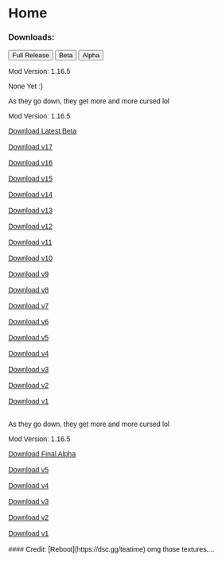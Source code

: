 # Home
### Downloads:
<html>
<head>
<meta name="viewport" content="width=device-width, initial-scale=1">
<style>
body {font-family: Arial;}

/* Style the tab */
.tab {
  overflow: hidden;
  border: 1px solid #ccc;
  background-color: #f1f1f1;
}

/* Style the buttons inside the tab */
.tab button {
  background-color: inherit;
  float: left;
  border: none;
  outline: none;
  cursor: pointer;
  padding: 14px 16px;
  transition: 0.3s;
  font-size: 17px;
}
 .tabcontent {
  animation: fadeEffect 1s; /* Fading effect takes 1 second */
}

/* Go from zero to full opacity */
@keyframes fadeEffect {
  from {opacity: 0;}
  to {opacity: 1;}
}

/* Change background color of buttons on hover */
.tab button:hover {
  background-color: #ddd;
}

/* Create an active/current tablink class */
.tab button.active {
  background-color: #ccc;
}

/* Style the tab content */
.tabcontent {
  display: none;
  padding: 6px 12px;
  border: 1px solid #ccc;
  border-top: none;
}
</style>
</head>
<body>

<div class="tab">
<button class="tablinks" onclick="openCity(event, 'Full Release')" id="defaultOpen">Full Release</button>
  <button class="tablinks" onclick="openCity(event, 'Beta')">Beta</button>
  <button class="tablinks" onclick="openCity(event, 'Alpha')">Alpha</button>
</div>

<div id="Full Release" class="tabcontent">
  <p>Mod Version: 1.16.5</p>
  <p>None Yet :)</p>
</div>

<div id="Beta" class="tabcontent">
 <p>As they go down, they get more and more cursed lol</p>
 <p>Mod Version: 1.16.5</p>
 <a href="https://github.com/Buffesworld/beta_mod_versions/blob/main/buffeworldv17%20(beta).jar?raw=true">Download Latest Beta</a><br>
 <br>
 <a href="https://github.com/Buffesworld/beta_mod_versions/blob/main/buffeworldv17%20(beta).jar?raw=true">Download v17</a><br>
 <br>
 <a href="https://github.com/Buffesworld/beta_mod_versions/blob/main/buffeworldv16%20(beta).jar?raw=true">Download v16</a><br>
 <br>
 <a href="https://github.com/Buffesworld/beta_mod_versions/blob/main/buffeworldv15%20(beta).jar?raw=true">Download v15</a><br>
 <br>
 <a href="https://github.com/Buffesworld/beta_mod_versions/blob/main/buffeworldv14%20(beta).jar?raw=true">Download v14</a><br>
 <br>
 <a href="https://github.com/Buffesworld/beta_mod_versions/blob/main/buffeworldv13%20(beta).jar?raw=true">Download v13</a><br>
 <br>
 <a href="https://github.com/Buffesworld/beta_mod_versions/blob/main/buffeworldv12%20(beta).jar?raw=true">Download v12</a><br>
 <br>
 <a href="https://github.com/Buffesworld/beta_mod_versions/blob/main/buffeworldv11%20(beta).jar?raw=true">Download v11</a><br>
 <br>
 <a href="https://github.com/Buffesworld/beta_mod_versions/blob/main/buffeworldv10%20(beta).jar?raw=true">Download v10</a><br>
 <br>
 <a href="https://github.com/Buffesworld/beta_mod_versions/blob/main/buffeworldv9%20(beta).jar?raw=true">Download v9</a><br>
 <br>
 <a href="https://github.com/Buffesworld/beta_mod_versions/blob/main/buffeworldv8%20(beta).jar?raw=true">Download v8</a><br>
 <br>
 <a href="https://github.com/Buffesworld/beta_mod_versions/blob/main/buffeworldv7%20(beta).jar?raw=true">Download v7</a><br>
 <br>
 <a href="https://github.com/Buffesworld/beta_mod_versions/blob/main/buffeworldv6%20(beta).jar?raw=true">Download v6</a><br>
 <br>
 <a href="https://github.com/Buffesworld/beta_mod_versions/blob/main/buffeworldv5%20(beta).jar?raw=true">Download v5</a><br>
 <br>
 <a href="https://github.com/Buffesworld/beta_mod_versions/blob/main/buffeworldv4.jar?raw=true">Download v4</a><br>
 <br>
 <a href="https://github.com/Buffesworld/beta_mod_versions/blob/main/buffeworldv3.jar?raw=true">Download v3</a><br>
 <br>
 <a href="https://github.com/Buffesworld/beta_mod_versions/blob/main/buffeworld%20v2.jar?raw=true">Download v2</a><br>
 <br>
 <a href="https://github.com/Buffesworld/beta_mod_versions/blob/main/buff-e-world%20v1.jar?raw=true">Download v1</a><br>
 <br>
</div>

<div id="Alpha" class="tabcontent">
 <p>As they go down, they get more and more cursed lol</p>
 <p>Mod Version: 1.16.5</p>
 <a href="https://www.youtube.com/embed/O91DT1pR1ew?autoplay=1&controls=0&modestbranding=1&disablekb=1&loop=1&fs=1&mouse=0&t=10">Download Final Alpha</a><br>
 <br>
 <a href="https://www.youtube.com/embed/O91DT1pR1ew?autoplay=1&controls=0&modestbranding=1&disablekb=1&loop=1&fs=1&mouse=0&t=10">Download v5</a><br>
 <br>
 <a href="https://www.youtube.com/embed/O91DT1pR1ew?autoplay=1&controls=0&modestbranding=1&disablekb=1&loop=1&fs=1&mouse=0&t=10">Download v4</a><br>
 <br>
 <a href="https://www.youtube.com/embed/O91DT1pR1ew?autoplay=1&controls=0&modestbranding=1&disablekb=1&loop=1&fs=1&mouse=0&t=10">Download v3</a><br>
 <br>
 <a href="https://www.youtube.com/embed/O91DT1pR1ew?autoplay=1&controls=0&modestbranding=1&disablekb=1&loop=1&fs=1&mouse=0&t=10">Download v2</a><br>
 <br>
 <a href="https://www.youtube.com/embed/O91DT1pR1ew?autoplay=1&controls=0&modestbranding=1&disablekb=1&loop=1&fs=1&mouse=0&t=10">Download v1</a><br>
 <br>
</div>

<script>
function openCity(evt, cityName) {
  var i, tabcontent, tablinks;
  tabcontent = document.getElementsByClassName("tabcontent");
  for (i = 0; i < tabcontent.length; i++) {
    tabcontent[i].style.display = "none";
  }
  tablinks = document.getElementsByClassName("tablinks");
  for (i = 0; i < tablinks.length; i++) {
    tablinks[i].className = tablinks[i].className.replace(" active", "");
  }
  document.getElementById(cityName).style.display = "block";
  evt.currentTarget.className += " active";
}
  document.getElementById("defaultOpen").click();
</script>
   
</body>
</html> 
#### Credit: [Reboot](https://dsc.gg/teatime) omg those textures....
